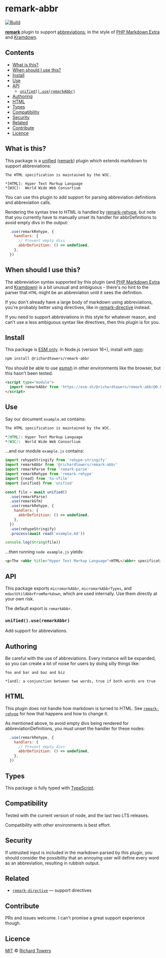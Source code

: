 # remark-abbr

[![Build][build-badge]][build]

**[remark][]** plugin to support [abbreviations][], in the style of [PHP Markdown Extra][php-markdown-extra] and [Kramdown][kramdown].

## Contents

*   [What is this?](#what-is-this)
*   [When should I use this?](#when-should-i-use-this)
*   [Install](#install)
*   [Use](#use)
*   [API](#api)
    *   [`unified().use(remarkAbbr)`](#unifieduseremarkabbr)
*   [Authoring](#authoring)
*   [HTML](#html)
*   [Types](#types)
*   [Compatibility](#compatibility)
*   [Security](#security)
*   [Related](#related)
*   [Contribute](#contribute)
*   [Licence](#licence)

## What is this?

This package is a [unified][] ([remark][]) plugin which extends markdown to support
abbreviations:

```
The HTML specification is maintained by the W3C.

*[HTML]: Hyper Text Markup Language
*[W3C]:  World Wide Web Consortium
```

You can use this plugin to add support for parsing abbreviation definitions and
abbreviation calls.

Rendering the syntax tree to HTML is handled by [remark-rehype][], but note that you currently have to manually unset its handler for abbrDefinitions to avoid empty divs in the output:

```js
  .use(remarkRehype, {
    handlers: {
      // Prevent empty divs
      abbrDefinition: () => undefined,
    },
  })
```

## When should I use this?

The abbreviation syntax supported by this plugin (and [PHP Markdown
Extra][php-markdown-extra] and [Kramdown][kramdown]) is a bit unusual and
ambiguous - there's no hint to the parser that `HTML` might be an abbreviation
until it sees the definition.

If you don't already have a large body of markdown using abbreviations,
you're probably better using directives, like in [remark-directive][] instead.

If you need to support abbreviations in this style for whatever reason, and
can't use a less ambiguous syntax like directives, then this plugin is for you.

## Install

This package is [ESM only][esm].
In Node.js (version 16+), install with [npm][]:

```sh
npm install @richardtowers/remark-abbr
```

You should be able to use [esmsh][] in other environments like the browser,
but this hasn't been tested.

```html
<script type="module">
  import remarkAbbr from 'https://esm.sh/@richardtowers/remark-abbr@0.0.0?bundle'
</script>
```

## Use

Say our document `example.md` contains:

```markdown
The HTML specification is maintained by the W3C.

*[HTML]: Hyper Text Markup Language
*[W3C]:  World Wide Web Consortium
```

…and our module `example.js` contains:

```js
import rehypeStringify from 'rehype-stringify'
import remarkAbbr from '@richardtowers/remark-abbr'
import remarkParse from 'remark-parse'
import remarkRehype from 'remark-rehype'
import {read} from 'to-vfile'
import {unified} from 'unified'

const file = await unified()
  .use(remarkParse)
  .use(remarkGfm)
  .use(remarkRehype, {
    handlers: {
      abbrDefinition: () => undefined,
    },
  })
  .use(rehypeStringify)
  .process(await read('example.md'))

console.log(String(file))
```

…then running `node example.js` yields:

```html
<p>The <abbr title="Hyper Text Markup Language">HTML</abbr> specification is maintained by the <abbr title="World Wide Web Consortium">W3C</abbr>.</p>
```

## API

This package exports `micromarkAbbr`, `micromarkAbbrTypes`, and
`mdastUtilAbbrFromMarkdown`, which are used internally. Use them directly at
your own risk.

The default export is `remarkAbbr`.

### `unified().use(remarkAbbr)`

Add support for abbreviations.

## Authoring

Be careful with the use of abbreviations. Every instance will be expanded,
so you can create a lot of noise for users by doing silly things like:

```
foo and bar and baz and biz

*[and]: a conjunction between two words, true if both words are true
```

## HTML

This plugin does not handle how markdown is turned to HTML.
See [`remark-rehype`][remark-rehype] for how that happens and how to change it.

As mentioned above, to avoid empty divs being rendered for abbreviationDefinitions, you must unset the handler for these nodes:

```js
  .use(remarkRehype, {
    handlers: {
      // Prevent empty divs
      abbrDefinition: () => undefined,
    },
  })
```

## Types

This package is fully typed with [TypeScript][].

## Compatibility

Tested with the current version of node, and the last two LTS releases.

Compatibility with other environments is best effort.

## Security

If untrusted input is included in the markdown parsed by this plugin, you should
consider the possibility that an annoying user will define every word as an
abbreviation, resulting in rubbish output.

## Related

*   [`remark-directive`](https://github.com/remarkjs/remark-directive)
    — support directives

## Contribute

PRs and issues welcome. I can't promise a great support experience though.

## Licence

[MIT][licence] © [Richard Towers][author]

<!-- Definitions -->

[build-badge]: https://github.com/richardtowers/remark-abbr/workflows/main/badge.svg

[build]: https://github.com/richardtowers/remark-abbr/actions

[abbreviations]: https://michelf.ca/projects/php-markdown/extra/#abbr

[php-markdown-extra]: https://michelf.ca/projects/php-markdown/extra/

[kramdown]: https://kramdown.gettalong.org/

[remark-directive]: https://github.com/remarkjs/remark-directive

[npm]: https://docs.npmjs.com/cli/install

[esm]: https://gist.github.com/sindresorhus/a39789f98801d908bbc7ff3ecc99d99c

[esmsh]: https://esm.sh

[licence]: LICENCE

[author]: https://richard-towers.com

[hast]: https://github.com/syntax-tree/hast

[mdast-util-from-markdown]: https://github.com/syntax-tree/mdast-util-from-markdown

[micromark]: https://github.com/micromark/micromark

[rehype]: https://github.com/rehypejs/rehype

[remark]: https://github.com/remarkjs/remark

[remark-rehype]: https://github.com/remarkjs/remark-rehype

[typescript]: https://www.typescriptlang.org

[unified]: https://github.com/unifiedjs/unified

[api-options]: #options
